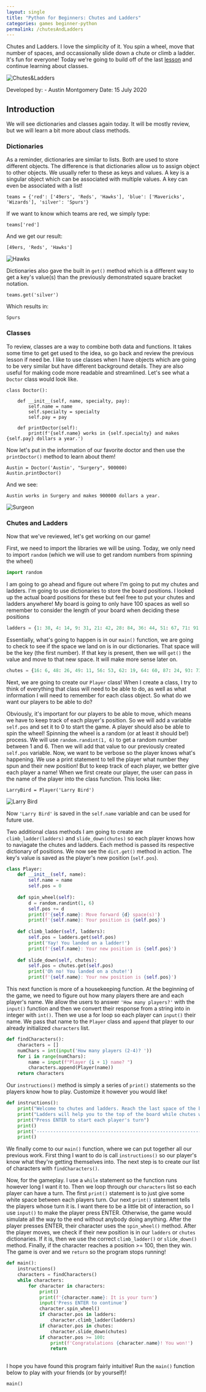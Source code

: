 ```yaml
---
layout: single
title: "Python for Beginners: Chutes and Ladders"
categories: games beginner-python
permalink: /chutesAndLadders
---
```

Chutes and Ladders. I love the simplicity of it. You spin a wheel, move that number of spaces, and occassionally slide down a chute or climb a ladder. It's fun for everyone! Today we're going to build off of the last [lesson](https://bigmonty12.github.io/candyland) and continue learning about classes.

![Chutes&Ladders](https://m.media-amazon.com/images/I/91bHa8umU7L._AC_SS350_.jpg)

Developed by:
    - Austin Montgomery
Date: 15 July 2020

## Introduction

We will see dictionaries and classes again today. It will be mostly review, but we will learn a bit more about class methods.

### Dictionaries

As a reminder, dictionaries are similar to lists. Both are used to store different objects. The difference is that dictionaries allow us to assign object to other objects. We usually refer to these as keys and values. A key is a singular object which can be associated with multiple values. A key can even be associated with a list!
```
teams = {'red': ['49ers', 'Reds', 'Hawks'], 'blue': ['Mavericks', 'Wizards'], 'silver': 'Spurs'}
```
If we want to know which teams are red, we simply type:
```
teams['red']
```
And we get our result: 
```
[49ers, 'Reds', 'Hawks']
```
![Hawks](https://upload.wikimedia.org/wikipedia/en/2/24/Atlanta_Hawks_logo.svg)

Dictionaries also gave the built in `get()` method which is a different way to get a key's value(s) than the previously demonstrated square bracket notation. 
```
teams.get('silver')
```
Which results in:
```
Spurs
```

### Classes

To review, classes are a way to combine both data and functions. It takes some time to get get used to the idea, so go back and review the previous lesson if need be. I like to use classes when I have objects which are going to be very similar but have different background details. They are also useful for making code more readable and streamlined. Let's see what a `Doctor` class would look like.
```
class Doctor():

    def __init__(self, name, specialty, pay):
        self.name = name
        self.specialty = specialty
        self.pay = pay
    
    def printDoctor(self):
        print(f'{self.name} works in {self.specialty} and makes {self.pay} dollars a year.')
```
Now let's put in the information of our favorite doctor and then use the `printDoctor()` method to learn about them!
```
Austin = Doctor('Austin', "Surgery", 900000)
Austin.printDoctor()
```
And we see:
```
Austin works in Surgery and makes 900000 dollars a year.
```
![Surgeon](https://www.drugwatch.com/wp-content/uploads/xDW-hernia-surgery-money-TP-edit-720x405-352x0-c-default.jpg.pagespeed.ic.5oNHbU704S.jpg)

### Chutes and Ladders

Now that we've reviewed, let's get working on our game!

First, we need to import the libraries we will be using. Today, we only need to import `random` (which we will use to get random numbers from spinning the wheel)


```python
import random
```

I am going to go ahead and figure out where I'm going to put my chutes and ladders. I'm going to use dictionaries to store the board positions. I looked up the actual board positions for these but feel free to put your chutes and ladders anywhere! My board is going to only have 100 spaces as well so remember to consider the length of your board when deciding these positions


```python
ladders = {1: 38, 4: 14, 9: 31, 21: 42, 28: 84, 36: 44, 51: 67, 71: 91, 80: 100}
```

Essentially, what's going to happen is in our `main()` function, we are going to check to see if the space we land on is in our dictionaries. That space will be the key (the first number). If that key is present, then we will `get()` the value and move to that new space. It will make more sense later on.


```python
chutes = {16: 6, 48: 26, 49: 11, 56: 53, 62: 19, 64: 60, 87: 24, 93: 73, 95: 75, 98: 78}
```

Next, we are going to create our `Player` class! When I create a class, I try to think of everything that class will need to be able to do, as well as what information I will need to remember for each class object. So what do we want our players to be able to do? 

Obviously, it's important for our players to be able to move, which means we have to keep track of each player's position. So we will add a variable `self.pos` and set it to 0 to start the game. A player should also be able to spin the wheel! Spinning the wheel is a random (or at least it should be!) process. We will use `random.randint(1, 6)` to get a random number between 1 and 6. Then we will add that value to our previously created `self.pos` variable. Now, we want to be verbose so the player knows what's happening. We use a print statement to tell the player what number they spun and their new position! But to keep track of each player, we better give each player a name! When we first create our player, the user can pass in the name of the player into the class function. This looks like:
```
LarryBird = Player('Larry Bird')
```
![Larry Bird](https://www.gannett-cdn.com/-mm-/adc7a8739eced7c2e4b77248ac1e5c1b813137dc/c=0-31-1236-1679/local/-/media/2016/12/07/USATODAY/USATODAY/636167218520509437-AP-C01-BIRDPLAY-07-1116641.JPG?width=300&height=400&fit=crop&format=pjpg&auto=webp)

Now `'Larry Bird'` is saved in the `self.name` variable and can be used for future use.

Two additional class methods I am going to create are `climb_ladder(ladders)` and `slide_down(chutes)` so each player knows how to naviagate the chutes and ladders. Each method is passed its respective dictionary of positions. We now see the `dict.get()` method in action. The key's value is saved as the player's new position (`self.pos`).


```python
class Player:
    def __init__(self, name):
        self.name = name
        self.pos = 0
        
    def spin_wheel(self):
        d = random.randint(1, 6)
        self.pos += d
        print(f'{self.name}: Move forward {d} space(s)')
        print(f'{self.name}: Your position is {self.pos}')
        
    def climb_ladder(self, ladders):
        self.pos = ladders.get(self.pos)
        print('Yay! You landed on a ladder!')
        print(f'{self.name}: Your new position is {self.pos}')
        
    def slide_down(self, chutes):
        self.pos = chutes.get(self.pos)
        print('Oh no! You landed on a chute!')
        print(f'{self.name}: Your new position is {self.pos}')
```

This next function is more of a housekeeping function. At the beginning of the game, we need to figure out how many players there are and each player's name. We allow the users to answer `'How many players?'` with the `input()` function and then we convert their response from a string into in integer with `int()`. Then we use a for loop so each player can `input()` their name. We pass that name to the `Player` class and `append` that player to our already initialized `characters` list. 


```python
def findCharacters():
    characters = []
    numChars = int(input('How many players (2-4)? '))
    for i in range(numChars):
        name = input(f"Player {i + 1} name? ")
        characters.append(Player(name))
    return characters
```

Our `instructions()` method is simply a series of `print()` statements so the players know how to play. Customize it however you would like!


```python
def instructions():
    print("Welcome to chutes and ladders. Reach the last space of the board before anybody else does.")
    print("Ladders will help you to the top of the board while chutes will hurt you")
    print("Press ENTER to start each player's turn")
    print()
    print('----------------------------------------------------------------')
    print()
```

We finally come to our `main()` function, where we can put together all our previous work. First thing I want to do is call `instructions()` so our player's know what they're getting themselves into. The next step is to create our list of characters with `findCharacters()`. 

Now, for the gameplay. I use a `while` statement so the function runs however long I want it to. Then we loop through our `characters` list so each player can have a turn. The first `print()` statement is to just give some white space between each players turn. Our next `print()` statement tells the players whose turn it is. I want there to be a little bit of interaction, so I use `input()` to make the player press ENTER. Otherwise, the game would simulate all the way to the end without anybody doing anything. After the player presses ENTER, their character uses the `spin_wheel()` method. After the player moves, we check if their new position is in our `ladders` or `chutes` dictionaries. If it is, then we use the correct `climb_ladder()` or `slide_down()` method. Finally, if the character reaches a position >= 100, then they win. The game is over and we `return` so the program stops running!


```python
def main():
    instructions()
    characters = findCharacters()
    while characters:
        for character in characters:
            print()
            print(f'{character.name}: It is your turn')
            input('Press ENTER to continue')
            character.spin_wheel()
            if character.pos in ladders:
                character.climb_ladder(ladders)
            if character.pos in chutes:
                character.slide_down(chutes)
            if character.pos >= 100:
                print(f'Congratulations {character.name}! You won!')
                return
                
```

I hope you have found this program fairly intuitive! Run the `main()` function below to play with your friends (or by yourself)!


```python
main()
```
